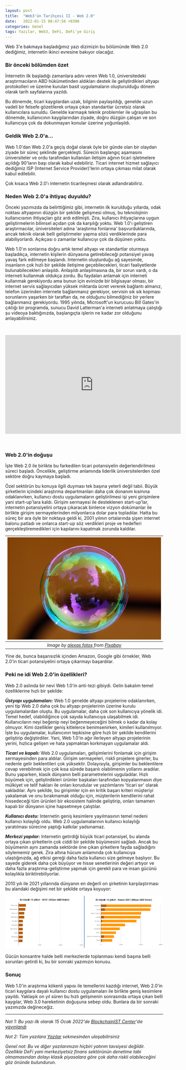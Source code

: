 ```yaml
---
layout: post
title:  "Web3'ün Tarihçesi II - Web 2.0"
date:   2022-01-15 08:47:56 +0300
categories: Genel
tags: Yazılar, Web3, DeFi, DeFi'ye Giriş
---
```


Web 3'e bakmaya başladığımız  yazı dizimizin bu bölümünde Web 2.0 dediğimiz, internetin ikinci evresine bakıyor olacağız. 

### Bir önceki bölümden özet
İnternetin ilk başladığı zamanlara adını veren Web 1.0, üniversitedeki araştırmacıların ABD hükümetinden aldıkları destek ile geliştirdikleri altyapı protokolleri ve üzerine kurulan basit uygulamaların oluşturulduğu dönem olarak tarih sayfalarına yazıldı. 

Bu dönemde, ticari kaygılardan uzak, bilginin paylaşıldığı, genelde uzun vadeli bir felsefe gözetilerek ortaya çıkan standartlar ücretsiz olarak kullanıcılara sunuldu. Genelde karmaşık teknik problemler ile uğraşılan bu dönemde, kullanıcının kaygılarından ziyade, doğru düzgün çalışan ve son kullanıcıya çok da dokunmayan konular üzerine yoğunlaşıldı. 

### Geldik Web 2.0'a... 
Web 1.0'dan Web 2.0'a geçiş doğal olarak öyle bir günde olan bir olaydan ziyade bir süreç şeklinde gerçekleşti. Sürecin başlangıç aşamasını üniversiteler ve ordu tarafından kullanılan iletişim ağının ticari işletmelere açıldığı 90'ların başı olarak kabul edebiliriz.  Ticari internet hizmet sağlayıcı dediğimiz ISP (Internet Service Provider)'lerin ortaya çıkması milat olarak kabul edilebilir.

Çok kısaca Web 2.0'ı internetin ticarileşmesi olarak adlandırabiliriz. 

### Neden Web 2.0'a ihtiyaç duyuldu?
Önceki yazımızda da belirttiğimiz gibi, internetin ilk kurulduğu yıllarda, odak noktası altyapının düzgün bir şekilde gelişmesi olmuş, bu teknolojinin kullanıcısının ihtiyaçları göz ardı edilmişti. Zira, kullanıcı ihtiyaçlarına uygun geliştirmelerin bilimsel açıdan çok da karşılığı yoktu. Web 1.0'ı geliştiren araştırmacılar, üniversiteleri adına 'araştırma fonlarına' başvurduklarında, ancak teknik olarak belli geliştirmeler yapma sözü verdiklerinde para alabiliyorlardı. Açıkçası o zamanlar kullanıcıyı çok da düşünen yoktu. 

Web 1.0'ın sonlarına doğru artık temel altyapı ve standartlar oturmaya başladıkça, internetin kişilerin dünyasına getirebileceği potansiyel yavaş yavaş fark edilmeye başlandı. Internetin oluşturduğu ağ sayesinde, insanların çok hızlı bir şekilde iletişime geçebilecekleri, ticari faaliyetlerde bulunabilecekleri anlaşıldı. Anlaşıldı anlaşılmasına da, bir sorun vardı, o da interneti kullanmak oldukça zordu. Bu faydaları anlamak için interneti kullanmak gerekiyordu ama bunun için evinizde bir bilgisayar olması, bir internet servis sağlayıcıdan yüksek miktarda ücret vererek bağlantı almanız, telefon üzerinden internete bağlanmanız gerekiyor, servisin sık sık kopması sorunlarını yaşarken bir taraftan da, ne olduğunu bilmediğiniz bir yerlere bağlanmanız gerekiyordu. 1995 yılında, Microsoft'un kurucusu Bill Gates'in çıktığı bir programda, sunucu David Latterman'a interneti anlatmaya çalıştığı şu videoya baktığınızda, başlangıçta işlerin ne kadar zor olduğunu anlayabilirsiniz.

&nbsp;

<iframe width="560" height="315" src="https://www.youtube.com/embed/jgLiCNgRFZ8" frameborder="0" allow="autoplay; encrypted-media" allowfullscreen></iframe>

&nbsp;

### Web 2.0'in doğuşu
İşte Web 2.0 ile birlikte bu farkedilen ticari potansiyelin değerlendirilmesi süreci başladı. Öncelikle, geliştirme anlamında liderlik üniversitelerden özel sektöre doğru kaymaya başladı. 

Özel sektörün bu konuya ilgili duyması tek başına yeterli değil tabii. Büyük şirketlerin içindeki araştırma departmanları daha çok donanım kısmına odaklanırken, kullanıcı dostu uygulamaların geliştirilmesi işi yeni girişimlere yani start-up'lara kaldı. Girişim sermayesi ile desteklenen start-up'lar, internetin potansiyelini ortaya çıkaracak binlerce vizyon dokümanlar ile birlikte girişim sermayelerinden milyonlarca dolar para topladılar. Hatta bu süreç bir ara öyle bir noktaya geldi ki, 2001 yılının ortalarında şişen internet balonu patladı ve onlarca start-up söz verdikleri proje ve hedefleri gerçekleştiremedikleri için kapılarını kapatmak zorunda kaldılar. 

| ![bubble](/assets/soap-bubble-g5d1bca873_800.jpg)|
|:--:| 
| *Image by [alexas fotos](https://pixabay.com/users/alexas_fotos-686414/) from [Pixabay](https://pixabay.com/)*|

Yine de, bunca başarısızlık içinden Amazon, Google gibi örnekler, Web 2.0'in ticari potansiyelini ortaya çıkarmayı başardılar. 

### Peki ne idi Web 2.0'in özellikleri?

Web 2.0 aslında bir nevi Web 1.0'in anti-tezi gibiydi. Gelin bakalım temel özelliklerine hızlı bir şekilde: 

***Üstyapı uygulamaları:*** Web 1.0 genelde altyapı projelerine odaklanırken, yeni tip Web 2.0 daha çok bu altyapı projelerinin üzerine kurulu uygulamalardan oluştu. Bu uygulamalar, daha çok son kullanıcıya yönelik idi. Temel hedef, olabildiğince çok sayıda kullanıcıya ulaşabilmek idi. Kullanıcıların neyi beğenip neyi beğenmeyeceğini bilmek o kadar da kolay olmuyor. Kimi özellikler geniş kitlelerce benimsenirken, kimileri kullanılmıyor. İşte bu uygulamalar, kullanıcının tepkisine göre hızlı bir şekilde kendilerini geliştirip değiştirdiler. Yani, Web 1.0'in ağır ilerleyen altyapı projelerinin yerini, hızlıca gelişen ve hata yapmaktan korkmayan uygulamalar aldı. 

***Ticari ve kapalı:*** Web 2.0 uygulamaları, gelişimlerini fonlamak için girişim sermayesinden para aldılar. Girişim sermayeleri, riskli projelere girerler, bu nedenle gelir beklentileri çok yüksektir. Dolayısıyla, girişimler bu beklentilere cevap verebilmek için çok kısa sürede başarılı olabilmenin yollarını aradılar. Bunu yaparken, klasik dünyanın belli parametrelerini uyguladılar. Hızlı büyümek için, geliştirdikleri ürünler başkaları tarafından kopyalanmasın diye mülkiyet ve telif hakları ile onları korudular ve yazılımlarını 'ticari sır' olarak sakladılar. Aynı şekilde, bu girişimler için en kritik başarı kriteri müşteriyi yakalamak ve onu bırakmamak olduğu için, müşterilerin kendilerini rahat hissedeceği tüm ürünleri bir ekosistem halinde geliştirip, onları tamamen kapalı bir dünyanın içine hapsetmeye çalıştılar. 

***Kullanıcı dostu:*** Internetin geniş kesimlere yayılmasının temel nedeni kullanıcı kolaylığı oldu. Web 2.0 uygulamalarının kullanıcı kolaylığı yaratılması sürecine yaptığı katkılar yadsınamaz. 

***Merkezi yapılar:*** Internetin getirdiği büyük ticari potansiyel, bu alanda ortaya çıkan şirketlerin çok ciddi bir şekilde büyümesini sağladı. Ancak bu büyümenin aynı zamanda sektörde öne çıkan şirketlere fayda sağladığını söylememiz gerek. Zira altına hücum anlamında çok kullanıcıya ulaştığınızda, ağ etkisi gereği daha fazla kullanıcı size gelmeye başlıyor. Bu sayede giderek daha çok büyüyor ve hisse senetlerinin değeri artıyor ve daha fazla araştırma-geliştirme yapmak için gerekli para ve insan gücünü kolaylıkla biriktirebiliyorlar. 

2010 yılı ile 2021 yıllarında dünyanın en değerli on şirketinin karşılaştırması bu alandaki değişimi net bir şekilde ortaya koyuyor: 

![top10_2010_vs_2021](/assets/top10_2010vs2021_v2_800.png)

Gücün konsantre halde belli merkezlerde toplanması kendi başına belli sorunları getirdi ki, bu bir sonraki yazımızın konusu. 

### Sonuç
Web 1.0'in araştırma kökenli yapısı ile temellerini kazdığı internet, Web 2.0'in ticari kaygılara dayalı kullanıcı dostu uygulamaları ile birlikte geniş kesimlere yayıldı. Yaklaşık on yıl süren bu hızlı gelişmenin sonrasında ortaya çıkan belli kaygılar, Web 3.0 hareketinin doğuşuna sebep oldu. Bunlara da bir sonraki yazımızda değineceğiz. 


---

*Not 1: Bu yazı ilk olarak 15 Ocak 2022'de [BlockchainIST Center](https://medium.com/blockchainist-center)'da [yayınlandı](https://medium.com/blockchainist-center/web3%C3%BCn-tarih%C3%A7esi-ii-web-2-0-4f6e67f1683f)*

*Not 2: Tüm yazılara [Yazılar](/articles/) sekmesinden ulaşabilirsiniz*

*Genel not: Bu ve diğer yazılarımızın hiçbiri yatırım tavsiyesi değildir. Özellikle DeFi yani merkeziyetsiz finans sektörünün denetime tabi olmamasından dolayı klasik piyasalara göre çok daha riskli olabileceğini göz önünde bulundurun.* 
